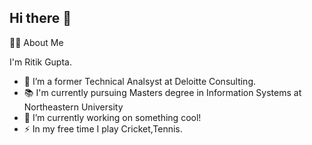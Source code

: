 ## Hi there 👋

👩‍💻 About Me

I'm Ritik Gupta.


- 🔭 I’m a former Technical Analsyst at Deloitte Consulting.
- 📚 I'm currently pursuing Masters degree in Information Systems at Northeastern University
- 🔭 I’m currently working on something cool!
- ⚡ In my free time I play Cricket,Tennis.
